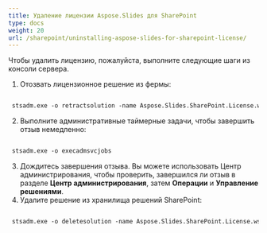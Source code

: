 ```yaml
---
title: Удаление лицензии Aspose.Slides для SharePoint
type: docs
weight: 20
url: /sharepoint/uninstalling-aspose-slides-for-sharepoint-license/
---
```


Чтобы удалить лицензию, пожалуйста, выполните следующие шаги из консоли сервера. 

1. Отозвать лицензионное решение из фермы: 

``` xml

 stsadm.exe -o retractsolution -name Aspose.Slides.SharePoint.License.wsp -immediate

```

2. Выполните административные таймерные задачи, чтобы завершить отзыв немедленно: 

``` xml

 stsadm.exe -o execadmsvcjobs

```

3. Дождитесь завершения отзыва. Вы можете использовать Центр администрирования, чтобы проверить, завершился ли отзыв в разделе **Центр администрирования**, затем **Операции** и **Управление решениями**.
4. Удалите решение из хранилища решений SharePoint: 

``` xml

 stsadm.exe -o deletesolution -name Aspose.Slides.SharePoint.License.wsp

```